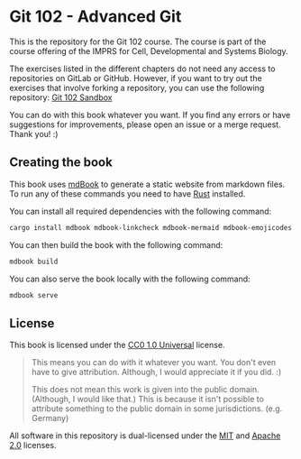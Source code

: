 # Git 102 - Advanced Git

This is the repository for the Git 102 course. The course is part of the course offering of the IMPRS for Cell,
Developmental and Systems Biology.

The exercises listed in the different chapters do not need any access to repositories on GitLab or GitHub. However, if
you want to try out the exercises that involve forking a repository, you can use the following
repository: [Git 102 Sandbox](https://git.mpi-cbg.de/scicomp/teaching/git-102-sandbox.git)

You can do with this book whatever you want. If you find any errors or have suggestions for improvements, please open an
issue or a merge request. Thank you! :)

## Creating the book

This book uses [mdBook](https://github.com/rust-lang/mdBook) to generate a static website from markdown files. To run
any of these commands you need to have [Rust](https://www.rust-lang.org/) installed.

You can install all required dependencies with the following command:

```bash
cargo install mdbook mdbook-linkcheck mdbook-mermaid mdbook-emojicodes mdbook-admonish
```

You can then build the book with the following command:

```bash
mdbook build
```

You can also serve the book locally with the following command:

```bash
mdbook serve
```

## License

This book is licensed under the [CC0 1.0 Universal](LICENSE-CC0.md) license.

> This means you can do with it whatever you want. You don't even have to give attribution. Although, I would appreciate
> it if you did. :)
>
> This does not mean this work is given into the public domain. (Although, I would like that.) This is because it isn't
> possible to attribute something to the public domain in some jurisdictions. (e.g. Germany)

All software in this repository is dual-licensed under the [MIT](LICENSE-MIT.md) and [Apache 2.0](LICENSE-APACHE.md)
licenses.
